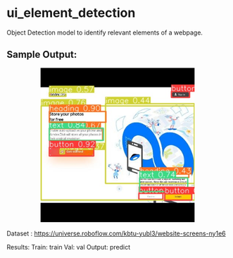 # ui_element_detection
Object Detection model to identify relevant elements of a webpage.

<h2>Sample Output: </h2>

<p align="center">
  <img src="predict/yadi_sk_png_jpg.rf.b8d27f1eb5fd0b5b95eff4c8d8b84eec.jpg" width="350" >
</p>

Dataset : https://universe.roboflow.com/kbtu-yubl3/website-screens-ny1e6

Results:
  Train: train
  Val: val
  Output: predict
  
  
